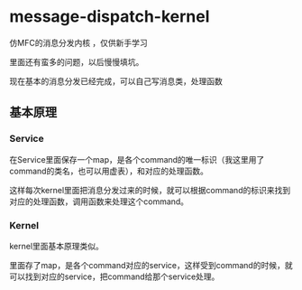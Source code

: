 # message-dispatch-kernel
仿MFC的消息分发内核 ，仅供新手学习

里面还有蛮多的问题，以后慢慢填坑。

现在基本的消息分发已经完成，可以自己写消息类，处理函数

## 基本原理
### Service
在Service里面保存一个map，是各个command的唯一标识（我这里用了command的类名，也可以用虚表），和对应的处理函数。

这样每次kernel里面把消息分发过来的时候，就可以根据command的标识来找到对应的处理函数，调用函数来处理这个command。

### Kernel
kernel里面基本原理类似。

里面存了map，是各个command对应的service，这样受到command的时候，就可以找到对应的service，把command给那个service处理。